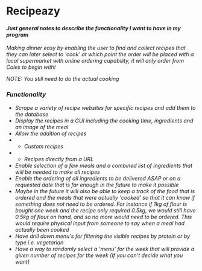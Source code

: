 # Recipeazy

#### <i>Just general notes to describe the functionality I want to have in my program

*Making dinner easy by enabling the user to find and collect recipes that they can later select to 'cook' at which point the order will be placed with a local supermarket with online ordering capability, it will only order from Coles to begin with!*

*NOTE: You still need to do the actual cooking*

### Functionality

- Scrape a variety of recipe websites for specific recipes and add them to the database
- Display the recipes in a GUI including the cooking time, ingredients and an image of the meal
- Allow the addition of recipes
- - Custom recipes
- - Recipes directly from a URL
- Enable selection of a few meals and a combined list of ingredients that will be needed to make all recipes
- Enable the ordering of all ingredients to be delivered ASAP or on a requested date that is far enough in the future to make it possible
- Maybe in the future it will also be able to keep a track of the food that is ordered and the meals that were actually 'cooked' so that it can know if something does not need to be ordered. For instance if 1kg of flour is bought one week and the recipe only required 0.5kg, we would still have 0.5kg of flour on hand, and so no more would need to be ordered. This would require physical input from someone to say when a meal had actually been cooked
- Have drill down menu's for filtering the visible recipes by protein or by type i.e. vegetarian
- Have a way to randomly select a 'menu' for the week that will provide a given number of recipes for the week (If you can't decide what you want)
